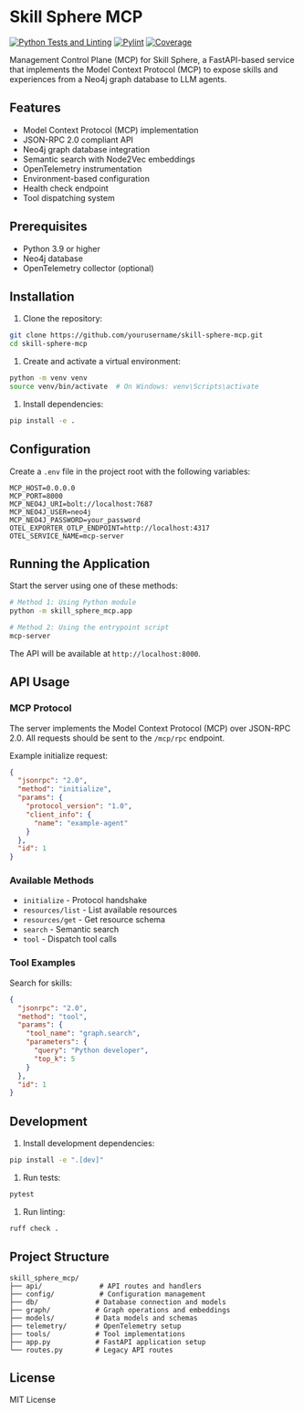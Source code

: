 # Skill Sphere MCP

[![Python Tests and Linting](https://github.com/bernd/skill-sphere/actions/workflows/tests.yml/badge.svg)](https://github.com/bernd/skill-sphere/actions/workflows/tests.yml)
[![Pylint](https://img.shields.io/badge/pylint-10.0-brightgreen)](https://github.com/bernd/skill-sphere/actions/workflows/tests.yml)
[![Coverage](https://codecov.io/gh/bernd/skill-sphere/branch/main/graph/badge.svg)](https://codecov.io/gh/bernd/skill-sphere)

Management Control Plane (MCP) for Skill Sphere, a FastAPI-based service that implements the Model Context Protocol (MCP) to expose skills and experiences from a Neo4j graph database to LLM agents.

## Features

- Model Context Protocol (MCP) implementation
- JSON-RPC 2.0 compliant API
- Neo4j graph database integration
- Semantic search with Node2Vec embeddings
- OpenTelemetry instrumentation
- Environment-based configuration
- Health check endpoint
- Tool dispatching system

## Prerequisites

- Python 3.9 or higher
- Neo4j database
- OpenTelemetry collector (optional)

## Installation

1. Clone the repository:

```bash
git clone https://github.com/yourusername/skill-sphere-mcp.git
cd skill-sphere-mcp
```

1. Create and activate a virtual environment:

```bash
python -m venv venv
source venv/bin/activate  # On Windows: venv\Scripts\activate
```

1. Install dependencies:

```bash
pip install -e .
```

## Configuration

Create a `.env` file in the project root with the following variables:

```env
MCP_HOST=0.0.0.0
MCP_PORT=8000
MCP_NEO4J_URI=bolt://localhost:7687
MCP_NEO4J_USER=neo4j
MCP_NEO4J_PASSWORD=your_password
OTEL_EXPORTER_OTLP_ENDPOINT=http://localhost:4317
OTEL_SERVICE_NAME=mcp-server
```

## Running the Application

Start the server using one of these methods:

```bash
# Method 1: Using Python module
python -m skill_sphere_mcp.app

# Method 2: Using the entrypoint script
mcp-server
```

The API will be available at `http://localhost:8000`.

## API Usage

### MCP Protocol

The server implements the Model Context Protocol (MCP) over JSON-RPC 2.0. All requests should be sent to the `/mcp/rpc` endpoint.

Example initialize request:

```json
{
  "jsonrpc": "2.0",
  "method": "initialize",
  "params": {
    "protocol_version": "1.0",
    "client_info": {
      "name": "example-agent"
    }
  },
  "id": 1
}
```

### Available Methods

- `initialize` - Protocol handshake
- `resources/list` - List available resources
- `resources/get` - Get resource schema
- `search` - Semantic search
- `tool` - Dispatch tool calls

### Tool Examples

Search for skills:

```json
{
  "jsonrpc": "2.0",
  "method": "tool",
  "params": {
    "tool_name": "graph.search",
    "parameters": {
      "query": "Python developer",
      "top_k": 5
    }
  },
  "id": 1
}
```

## Development

1. Install development dependencies:

```bash
pip install -e ".[dev]"
```

1. Run tests:

```bash
pytest
```

1. Run linting:

```bash
ruff check .
```

## Project Structure

```text
skill_sphere_mcp/
├── api/              # API routes and handlers
├── config/           # Configuration management
├── db/              # Database connection and models
├── graph/           # Graph operations and embeddings
├── models/          # Data models and schemas
├── telemetry/       # OpenTelemetry setup
├── tools/           # Tool implementations
├── app.py           # FastAPI application setup
└── routes.py        # Legacy API routes
```

## License

MIT License
